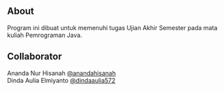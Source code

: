 ## About

Program ini dibuat untuk memenuhi tugas Ujian Akhir Semester pada mata kuliah Pemrograman Java.

## Collaborator
Ananda Nur Hisanah <a href="https://github.com/anandahisanah" target="_blank">@anandahisanah</a>
<br>
Dinda Aulia Elmiyanto <a href="https://github.com/dindaaulia572" target="_blank">@dindaaulia572</a>
